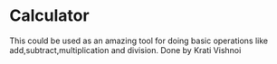 # Calculator
This could be used as an amazing tool for doing basic operations like add,subtract,multiplication and division.
Done by Krati Vishnoi